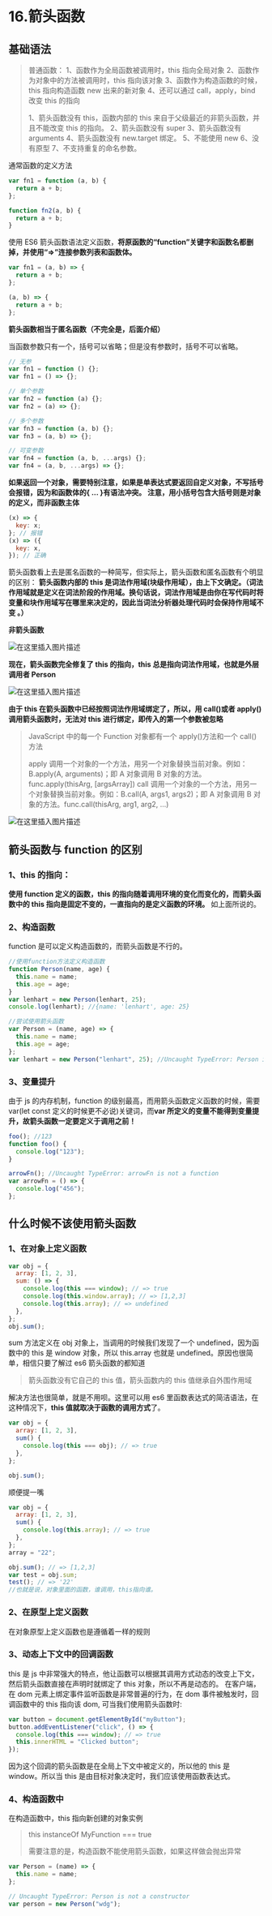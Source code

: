 # 16.箭头函数

## 基础语法

> 普通函数：
> 1、函数作为全局函数被调用时，this 指向全局对象
> 2、函数作为对象中的方法被调用时，this 指向该对象
> 3、函数作为构造函数的时候，this 指向构造函数 new 出来的新对象
> 4、还可以通过 call，apply，bind 改变 this 的指向
>
> 1、箭头函数没有 this，函数内部的 this 来自于父级最近的非箭头函数，并且不能改变 this 的指向。
> 2、箭头函数没有 super
> 3、箭头函数没有 arguments
> 4、箭头函数没有 new.target 绑定。
> 5、不能使用 new
> 6、没有原型
> 7、不支持重复的命名参数。

通常函数的定义方法

```javascript
var fn1 = function (a, b) {
  return a + b;
};

function fn2(a, b) {
  return a + b;
}
```

使用 ES6 箭头函数语法定义函数，**将原函数的“function”关键字和函数名都删掉，并使用“=>”连接参数列表和函数体。**

```javascript
var fn1 = (a, b) => {
  return a + b;
};

(a, b) => {
  return a + b;
};
```

**箭头函数相当于匿名函数（不完全是，后面介绍）**

当函数参数只有一个，括号可以省略；但是没有参数时，括号不可以省略。

```javascript
// 无参
var fn1 = function () {};
var fn1 = () => {};

// 单个参数
var fn2 = function (a) {};
var fn2 = (a) => {};

// 多个参数
var fn3 = function (a, b) {};
var fn3 = (a, b) => {};

// 可变参数
var fn4 = function (a, b, ...args) {};
var fn4 = (a, b, ...args) => {};
```

**如果返回一个对象，需要特别注意，如果是单表达式要返回自定义对象，不写括号会报错，因为和函数体的{ ... }有语法冲突。
注意，用小括号包含大括号则是对象的定义，而非函数主体**

```javascript
(x) => {
  key: x;
}; // 报错
(x) => ({
  key: x,
}); // 正确
```

箭头函数看上去是匿名函数的一种简写，但实际上，箭头函数和匿名函数有个明显的区别：
**箭头函数内部的 this 是词法作用域(块级作用域），由上下文确定。（词法作用域就是定义在词法阶段的作用域。换句话说，词法作用域是由你在写代码时将变量和块作用域写在哪里来决定的，因此当词法分析器处理代码时会保持作用域不变 。）**

**非箭头函数**

![在这里插入图片描述](https://img-blog.csdnimg.cn/20210306170139435.png?x-oss-process=image/watermark,type_ZmFuZ3poZW5naGVpdGk,shadow_10,text_aHR0cHM6Ly9ibG9nLmNzZG4ubmV0L2FidWFuZGVu,size_16,color_FFFFFF,t_70)

**现在，箭头函数完全修复了 this 的指向，this 总是指向词法作用域，也就是外层调用者 Person**

![在这里插入图片描述](https://img-blog.csdnimg.cn/20210306170345511.png?x-oss-process=image/watermark,type_ZmFuZ3poZW5naGVpdGk,shadow_10,text_aHR0cHM6Ly9ibG9nLmNzZG4ubmV0L2FidWFuZGVu,size_16,color_FFFFFF,t_70)

**由于 this 在箭头函数中已经按照词法作用域绑定了，所以，用 call()或者 apply()调用箭头函数时，无法对 this 进行绑定，即传入的第一个参数被忽略**

> JavaScript 中的每一个 Function 对象都有一个 apply()方法和一个 call()方法
>
> apply 调用一个对象的一个方法，用另一个对象替换当前对象。例如：B.apply(A, arguments)；即 A 对象调用 B 对象的方法。func.apply(thisArg, [argsArray])
> call 调用一个对象的一个方法，用另一个对象替换当前对象。例如：B.call(A, args1, args2)；即 A 对象调用 B 对象的方法。func.call(thisArg, arg1, arg2, ...)

![在这里插入图片描述](https://img-blog.csdnimg.cn/20210306170656190.png?x-oss-process=image/watermark,type_ZmFuZ3poZW5naGVpdGk,shadow_10,text_aHR0cHM6Ly9ibG9nLmNzZG4ubmV0L2FidWFuZGVu,size_16,color_FFFFFF,t_70)

## 箭头函数与 function 的区别

### 1、this 的指向：

**使用 function 定义的函数，this 的指向随着调用环境的变化而变化的，而箭头函数中的 this 指向是固定不变的，一直指向的是定义函数的环境。**
如上面所说的。

### 2、构造函数

function 是可以定义构造函数的，而箭头函数是不行的。

```javascript
//使用function方法定义构造函数
function Person(name, age) {
  this.name = name;
  this.age = age;
}
var lenhart = new Person(lenhart, 25);
console.log(lenhart); //{name: 'lenhart', age: 25}

//尝试使用箭头函数
var Person = (name, age) => {
  this.name = name;
  this.age = age;
};
var lenhart = new Person("lenhart", 25); //Uncaught TypeError: Person is not a constructor
```

### 3、变量提升

由于 js 的内存机制，function 的级别最高，而用箭头函数定义函数的时候，需要 var(let const 定义的时候更不必说)关键词，而**var 所定义的变量不能得到变量提升，故箭头函数一定要定义于调用之前！**

```javascript
foo(); //123
function foo() {
  console.log("123");
}

arrowFn(); //Uncaught TypeError: arrowFn is not a function
var arrowFn = () => {
  console.log("456");
};
```

## 什么时候不该使用箭头函数

### 1、在对象上定义函数

```javascript
var obj = {
  array: [1, 2, 3],
  sum: () => {
    console.log(this === window); // => true
    console.log(this.window.array); // => [1,2,3]
    console.log(this.array); // => undefined
  },
};
obj.sum();
```

sum 方法定义在 obj 对象上，当调用的时候我们发现了一个 undefined，因为函数中的 this 是 window 对象，所以 this.array 也就是 undefined。原因也很简单，相信只要了解过 es6 箭头函数的都知道

> 箭头函数没有它自己的 this 值，箭头函数内的 this 值继承自外围作用域

解决方法也很简单，就是不用呗。这里可以用 es6 里函数表达式的简洁语法，在这种情况下，**this 值就取决于函数的调用方式**了。

```javascript
var obj = {
  array: [1, 2, 3],
  sum() {
    console.log(this === obj); // => true
  },
};

obj.sum();
```

顺便提一嘴

```javascript
var obj = {
  array: [1, 2, 3],
  sum() {
    console.log(this.array); // => true
  },
};
array = "22";

obj.sum(); // => [1,2,3]
var test = obj.sum;
test(); // => '22'
//也就是说，对象里面的函数，谁调用，this指向谁。
```

### 2、在原型上定义函数

在对象原型上定义函数也是遵循着一样的规则

### 3、动态上下文中的回调函数

this 是 js 中非常强大的特点，他让函数可以根据其调用方式动态的改变上下文，然后箭头函数直接在声明时就绑定了 this 对象，所以不再是动态的。
在客户端，在 dom 元素上绑定事件监听函数是非常普遍的行为，在 dom 事件被触发时，回调函数中的 this 指向该 dom, 可当我们使用箭头函数时:

```javascript
var button = document.getElementById("myButton");
button.addEventListener("click", () => {
  console.log(this === window); // => true
  this.innerHTML = "Clicked button";
});
```

因为这个回调的箭头函数是在全局上下文中被定义的，所以他的 this 是 window。所以当 this 是由目标对象决定时，我们应该使用函数表达式。

### 4、构造函数中

在构造函数中，this 指向新创建的对象实例

> this instanceOf MyFunction === true
>
> 需要注意的是，构造函数不能使用箭头函数，如果这样做会抛出异常

```javascript
var Person = (name) => {
  this.name = name;
};

// Uncaught TypeError: Person is not a constructor
var person = new Person("wdg");
```
